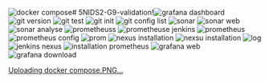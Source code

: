![docker compose](https://github.com/raedgs/5NIDS2-G9-validation/assets/60553077/ae7be20e-0f7a-4afb-885a-438d38c46fe6)# 5NIDS2-G9-validation!![grafana dashboard](https://github.com/raedgs/5NIDS2-G9-validation/assets/60553077/22cc878d-f7ea-4696-8614-6a2771a06183)
![git version](https://github.com/raedgs/5NIDS2-G9-validation/assets/60553077/7600246b-65d3-48d1-9f69-163910fc7326)
![git test](https://github.com/raedgs/5NIDS2-G9-validation/assets/60553077/e2e37ba0-fa9c-40eb-b8ef-a097f4c0d4d6)
![git init](https://github.com/raedgs/5NIDS2-G9-validation/assets/60553077/930057c0-cbf8-48a1-95ed-2b929fdd5017)
![git config list](https://github.com/raedgs/5NIDS2-G9-validation/assets/60553077/15b958ba-8458-421a-9bbb-6339db4d7ac9)
![sonar](https://github.com/raedgs/5NIDS2-G9-validation/assets/60553077/29aff901-780f-4957-a352-fe2ebe55287d)
![sonar web](https://github.com/raedgs/5NIDS2-G9-validation/assets/60553077/c4f60a66-367e-49e4-9e7e-34c69188e668)
![sonar analyse](https://github.com/raedgs/5NIDS2-G9-validation/assets/60553077/9dfa4d23-9bb5-42a7-8ee1-d0f74577fddd)
![prometheuss](https://github.com/raedgs/5NIDS2-G9-validation/assets/60553077/c8af54ec-fa90-466d-8d2b-0a5123f5b189)
![prometheuse jenkins](https://github.com/raedgs/5NIDS2-G9-validation/assets/60553077/7b857836-4801-444d-a979-bb9ab2f2973f)
![prometheus](https://github.com/raedgs/5NIDS2-G9-validation/assets/60553077/7e357a60-0f93-481d-b5ef-926b1b7c7206)
![prometheus config](https://github.com/raedgs/5NIDS2-G9-validation/assets/60553077/aefca1ec-f362-4d6f-ab0f-7800ae55b3cd)
![prom](https://github.com/raedgs/5NIDS2-G9-validation/assets/60553077/087a1140-255d-450e-817d-dbd002826efe)
![nexus installation](https://github.com/raedgs/5NIDS2-G9-validation/assets/60553077/f36d138b-f293-43ad-a4f9-d1058b154e71)
![nexsu installation](https://github.com/raedgs/5NIDS2-G9-validation/assets/60553077/4fdde057-7ef4-49d9-aaca-33700261cfd8)
![log](https://github.com/raedgs/5NIDS2-G9-validation/assets/60553077/23b4df6e-9702-4258-98e4-14def22b4096)
![jenkins nexus](https://github.com/raedgs/5NIDS2-G9-validation/assets/60553077/88a7f675-ae85-42bf-9bea-3837b966ec7d)
![installation prometheus](https://github.com/raedgs/5NIDS2-G9-validation/assets/60553077/b8792a44-d9c4-4abc-867a-891121b8c6e8)
![grafana web](https://github.com/raedgs/5NIDS2-G9-validation/assets/60553077/fb4858aa-dd49-490e-8d21-f9545082c313)
![grafana download](https://github.com/raedgs/5NIDS2-G9-validation/assets/60553077/352f3ab3-59cc-4fdd-a8aa-5b00eea946d0)

[Uploading docker compose.PNG…]()

